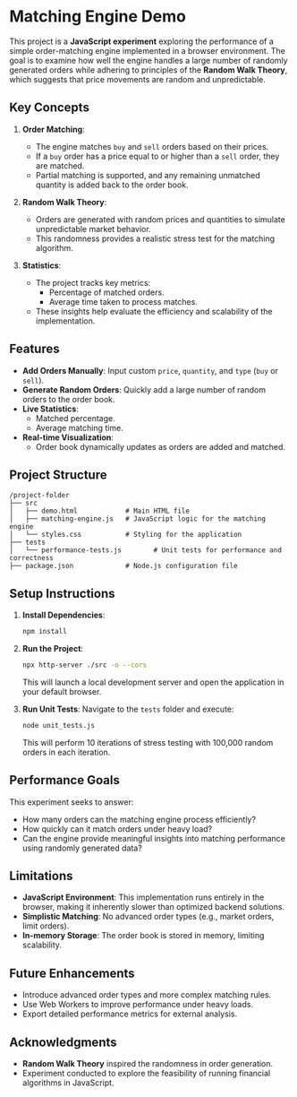 # Matching Engine Demo

This project is a **JavaScript experiment** exploring the performance of a simple order-matching engine implemented in a browser environment. The goal is to examine how well the engine handles a large number of randomly generated orders while adhering to principles of the **Random Walk Theory**, which suggests that price movements are random and unpredictable.

## Key Concepts

1. **Order Matching**:

   - The engine matches `buy` and `sell` orders based on their prices.
   - If a `buy` order has a price equal to or higher than a `sell` order, they are matched.
   - Partial matching is supported, and any remaining unmatched quantity is added back to the order book.

2. **Random Walk Theory**:

   - Orders are generated with random prices and quantities to simulate unpredictable market behavior.
   - This randomness provides a realistic stress test for the matching algorithm.

3. **Statistics**:
   - The project tracks key metrics:
     - Percentage of matched orders.
     - Average time taken to process matches.
   - These insights help evaluate the efficiency and scalability of the implementation.

## Features

- **Add Orders Manually**: Input custom `price`, `quantity`, and `type` (`buy` or `sell`).
- **Generate Random Orders**: Quickly add a large number of random orders to the order book.
- **Live Statistics**:
  - Matched percentage.
  - Average matching time.
- **Real-time Visualization**:
  - Order book dynamically updates as orders are added and matched.

## Project Structure

```
/project-folder
├── src
│   ├── demo.html            # Main HTML file
│   ├── matching-engine.js   # JavaScript logic for the matching engine
│   └── styles.css           # Styling for the application
├── tests
│   └── performance-tests.js        # Unit tests for performance and correctness
├── package.json             # Node.js configuration file
```

## Setup Instructions

1. **Install Dependencies**:

   ```bash
   npm install
   ```

2. **Run the Project**:

   ```bash
   npx http-server ./src -o --cors
   ```

   This will launch a local development server and open the application in your default browser.

3. **Run Unit Tests**:
   Navigate to the `tests` folder and execute:
   ```bash
   node unit_tests.js
   ```
   This will perform 10 iterations of stress testing with 100,000 random orders in each iteration.

## Performance Goals

This experiment seeks to answer:

- How many orders can the matching engine process efficiently?
- How quickly can it match orders under heavy load?
- Can the engine provide meaningful insights into matching performance using randomly generated data?

## Limitations

- **JavaScript Environment**: This implementation runs entirely in the browser, making it inherently slower than optimized backend solutions.
- **Simplistic Matching**: No advanced order types (e.g., market orders, limit orders).
- **In-memory Storage**: The order book is stored in memory, limiting scalability.

## Future Enhancements

- Introduce advanced order types and more complex matching rules.
- Use Web Workers to improve performance under heavy loads.
- Export detailed performance metrics for external analysis.

## Acknowledgments

- **Random Walk Theory** inspired the randomness in order generation.
- Experiment conducted to explore the feasibility of running financial algorithms in JavaScript.

